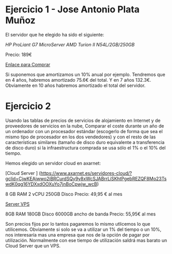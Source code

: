 # Ejercicio 1 -  Jose Antonio Plata Muñoz
El servidor que he elegido ha sido el siguiente:

*HP ProLiant G7 MicroServer AMD Turion II N54L/2GB/250GB*

Precio: 189€



 [Enlace para Comprar](http://www.pccomponentes.com/hp_proliant_g7_microserver_amd_turion_ii_n54l_2gb_250gb.html)

Si suponemos que amortizamos un 10% anual por ejemplo. Tendremos que en 4 años, habremos amortizado 75.6€ del total. Y en 7 años 132.3€. Obviamente en 10 años habremos amortizado el total del servidor.


# Ejercicio 2

Usando las tablas de precios de servicios de alojamiento en Internet y de proveedores de servicios en la nube, Comparar el coste durante un año de un ordenador con un procesador estándar (escogerlo de forma que sea el mismo tipo de procesador en los dos vendedores) y con el resto de las características similares (tamaño de disco duro equivalente a transferencia de disco duro) si la infraestructura comprada se usa sólo el 1% o el 10% del tiempo.

Hemos elegido un servidor cloud en axarnet:

[Cloud Server ] (https://www.axarnet.es/servidores-cloud/?gclid=CjwKEAjwwo2iBRCurdSQy9y8xWcSJABrrLiSKhtPgebREZQF8Mo23TswdK0qg16YDXxdOOXuYo7jnBoCpwjw_wcB)

8 GB RAM
2 vCPU
250GB Disco
Precio: 49,95 € al mes

[Server VPS](http://www.hostinger.es/hosting-vps)

8GB RAM
180GB Disco
6000GB ancho de banda
Precio: 55,95€ al mes


Son precios fijos por lo tantos pagaremos lo mismo utlicemos lo que utilicemos. Obviamente si solo se va a utilizar un 1% del tiempo o un 10%, nos interesaría mas una empresa que nos de la opción de pagar por utilización. Normalmente con ese tiempo de utilización saldrá mas barato un Cloud Server que un VPS.



